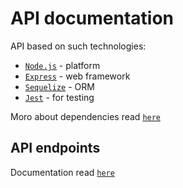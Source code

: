 # **API documentation**

API based on such technologies:

- [`Node.js`](https://node.nodejs.org) - platform
- [`Express`](https://expressjs.com/) - web framework
- [`Sequelize`](https://sequelize.org/) - ORM
- [`Jest`](https://jestjs.io/) - for testing

Moro about dependencies read [`here`](../../api/package.json)

## **API endpoints**

Documentation read [`here`](./api.md)
